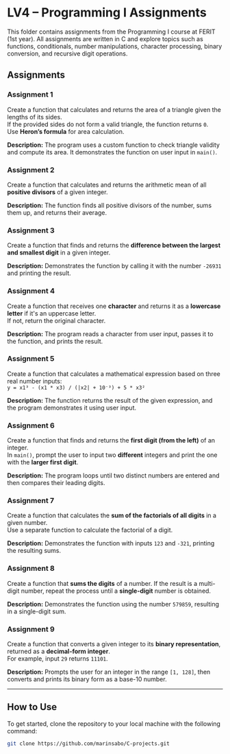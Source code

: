 # LV4 – Programming I Assignments

This folder contains assignments from the Programming I course at FERIT (1st year). All assignments are written in C and explore topics such as functions, conditionals, number manipulations, character processing, binary conversion, and recursive digit operations.

## Assignments

### Assignment 1

Create a function that calculates and returns the area of a triangle given the lengths of its sides.  
If the provided sides do not form a valid triangle, the function returns `0`.  
Use **Heron’s formula** for area calculation.

**Description:** The program uses a custom function to check triangle validity and compute its area. It demonstrates the function on user input in `main()`.

### Assignment 2

Create a function that calculates and returns the arithmetic mean of all **positive divisors** of a given integer.

**Description:** The function finds all positive divisors of the number, sums them up, and returns their average.

### Assignment 3

Create a function that finds and returns the **difference between the largest and smallest digit** in a given integer.

**Description:** Demonstrates the function by calling it with the number `-26931` and printing the result.

### Assignment 4

Create a function that receives one **character** and returns it as a **lowercase letter** if it's an uppercase letter.  
If not, return the original character.

**Description:** The program reads a character from user input, passes it to the function, and prints the result.

### Assignment 5

Create a function that calculates a mathematical expression based on three real number inputs:  
`y = x1³ - (x1 * x3) / (|x2| + 10⁻³) + 5 * x3²`

**Description:** The function returns the result of the given expression, and the program demonstrates it using user input.

### Assignment 6

Create a function that finds and returns the **first digit (from the left)** of an integer.  
In `main()`, prompt the user to input two **different** integers and print the one with the **larger first digit**.

**Description:** The program loops until two distinct numbers are entered and then compares their leading digits.

### Assignment 7

Create a function that calculates the **sum of the factorials of all digits** in a given number.  
Use a separate function to calculate the factorial of a digit.

**Description:** Demonstrates the function with inputs `123` and `-321`, printing the resulting sums.

### Assignment 8

Create a function that **sums the digits** of a number. If the result is a multi-digit number, repeat the process until a **single-digit** number is obtained.

**Description:** Demonstrates the function using the number `579859`, resulting in a single-digit sum.

### Assignment 9

Create a function that converts a given integer to its **binary representation**, returned as a **decimal-form integer**.  
For example, input `29` returns `11101`.

**Description:** Prompts the user for an integer in the range `[1, 128]`, then converts and prints its binary form as a base-10 number.

---

## How to Use

To get started, clone the repository to your local machine with the following command:

```bash
git clone https://github.com/marinsabo/C-projects.git
```
